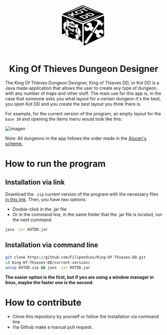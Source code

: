 <p dir="auto" align="center">
  <img width="160" src="resources/images/basic/icon.gif">
</p>

<h1 dir="auto" align="center">King Of Thieves Dungeon Designer</h1>

The King Of Thieves Dungeon Designer, King of Thieves DD, or Kot DD is a Java made application that allows the user to create any type of dungeon, with any number of traps and other stuff. The main use for this app is, in the case that someone asks you what layout for a certain dungeon it's the best, you open Kot DD and you create the best layout you think there is. 

For example, for the current version of the program, an empty layout for the ``base 30`` and opening the items menu would look like this:<br>

![imagen](https://user-images.githubusercontent.com/91225771/193885203-f5db0668-1d6a-4491-8b9c-928214fcc3b5.png)

Note: All dungeons in the app follows the order made in the <a href="https://cdn.discordapp.com/attachments/857474425279741982/908792147568898048/bases.jpg"> Alucen's scheme.</a>

# How to run the program
## Installation via link
Download the ``.zip`` current version of the program with the necessary files <a href="https://raw.githubusercontent.com/Filipondios/King-Of-Thieves-DD/main/current-version/current-version.zip">in this link</a>.
Then, you have two options:
- Double-click in the .jar file
- Or in the command line, in the same folder that the .jar file is located, run the next command:
```bash
java -jar KOTDD.jar
```
## Installation via command line
```bash
git clone https://github.com/Filipondios/King-Of-Thieves-DD.git
cd King-Of-Thieves-DD/current-version/
unzip KOTDD.zip && java -jar KOTDD.jar
```
<b> The easier option is the first, but if you are using a window manager in linux, maybe the faster one is the second. </b>

# How to contribute
- Clone this repository by yourself or follow the Installation via command line.
- Via Github make a manual pull request.
